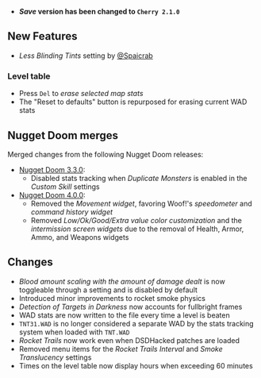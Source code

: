 - **_Save_ version has been changed to `Cherry 2.1.0`**

## New Features

- _Less Blinding Tints_ setting by [@Spaicrab](https://github.com/Spaicrab)

### Level table

- Press `Del` to _erase selected map stats_
- The "Reset to defaults" button is repurposed for erasing current WAD stats

## Nugget Doom merges

Merged changes from the following Nugget Doom releases:
- [Nugget Doom 3.3.0](https://github.com/MrAlaux/Nugget-Doom/releases/tag/nugget-doom-3.3.0):
	- Disabled stats tracking when _Duplicate Monsters_ is enabled in the _Custom Skill_ settings
- [Nugget Doom 4.0.0](https://github.com/MrAlaux/Nugget-Doom/releases/tag/nugget-doom-4.0.0):
	- Removed the _Movement widget_, favoring Woof!'s _speedometer_ and _command history widget_
	- Removed _Low/Ok/Good/Extra value color customization_ and the _intermission screen widgets_ due to the removal of Health, Armor, Ammo, and Weapons widgets

## Changes

- _Blood amount scaling with the amount of damage dealt_ is now toggleable through a setting and is disabled by default
- Introduced minor improvements to rocket smoke physics
- _Detection of Targets in Darkness_ now accounts for fullbright frames
- WAD stats are now written to the file every time a level is beaten
- `TNT31.WAD` is no longer considered a separate WAD by the stats tracking system when loaded with `TNT.WAD`
- _Rocket Trails_ now work even when DSDHacked patches are loaded
- Removed menu items for the _Rocket Trails Interval_ and _Smoke Translucency_ settings
- Times on the level table now display hours when exceeding 60 minutes